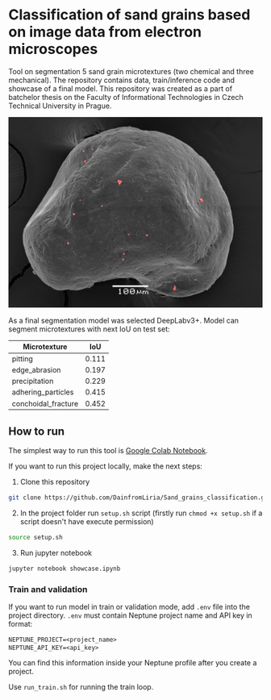 # Classification of sand grains based on image data from electron microscopes

Tool on segmentation 5 sand grain microtextures (two chemical and three mechanical).
The repository contains data, train/inference code and showcase of a final model. This repository
was created as a part of batchelor thesis on the Faculty of Informational Technologies in 
Czech Technical University in Prague.

![example](examples/prediction.png)

As a final segmentation model was selected DeepLabv3+. Model can segment 
microtextures with next IoU on test set:

 | Microtexture      | IoU   |
|-------------------|-------|
| pitting           | 0.111 |
| edge_abrasion     | 0.197 |
| precipitation     | 0.229 |
| adhering_particles | 0.415 |
| conchoidal_fracture | 0.452 |

## How to run

The simplest way to run this tool is 
[Google Colab Notebook](https://colab.research.google.com/drive/103_3fYQNe1pZCEI4YAvu_Tfl3qMEmoFu?usp=sharing).

If you want to run this project locally, make the next steps:

1. Clone this repository
```bash
git clone https://github.com/DainfromLiria/Sand_grains_classification.git
```

2. In the project folder run `setup.sh` script (firstly run `chmod +x setup.sh` if a script doesn't have execute permission)
```bash
source setup.sh
```

3. Run jupyter notebook
```bash
jupyter notebook showcase.ipynb 
```

### Train and validation

If you want to run model in train or validation mode, add `.env`
file into the project directory. `.env` must contain 
Neptune project name and API key in format:
```
NEPTUNE_PROJECT=<project_name>
NEPTUNE_API_KEY=<api_key>
```
You can find this information inside your Neptune profile 
after you create a project.

Use `run_train.sh` for running the train loop.